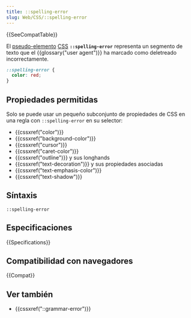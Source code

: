 ```yaml
---
title: ::spelling-error
slug: Web/CSS/::spelling-error
---
```


{{SeeCompatTable}}

El [pseudo-elemento](/es/docs/Web/CSS/Pseudo-elements) [CSS](/es/docs/Web/CSS) **`::spelling-error`** representa un segmento de texto que el {{glossary("user agent")}} ha marcado como deletreado incorrectamente.

```css
::spelling-error {
  color: red;
}
```

## Propiedades permitidas

Solo se puede usar un pequeño subconjunto de propiedades de CSS en una regla con `::spelling-error` en su selector:

- {{cssxref("color")}}
- {{cssxref("background-color")}}
- {{cssxref("cursor")}}
- {{cssxref("caret-color")}}
- {{cssxref("outline")}} y sus longhands
- {{cssxref("text-decoration")}} y sus propiedades asociadas
- {{cssxref("text-emphasis-color")}}
- {{cssxref("text-shadow")}}

## Síntaxis

```
::spelling-error
```

## Especificaciones

{{Specifications}}

## Compatibilidad con navegadores

{{Compat}}

## Ver también

- {{cssxref("::grammar-error")}}

